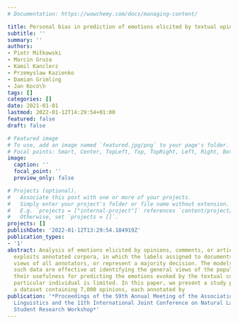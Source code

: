```yaml
---
# Documentation: https://wowchemy.com/docs/managing-content/

title: Personal bias in prediction of emotions elicited by textual opinions
subtitle: ''
summary: ''
authors:
- Piotr Miłkowski
- Marcin Gruza
- Kamil Kanclerz
- Przemyslaw Kazienko
- Damian Grimling
- Jan Koco\ŉ
tags: []
categories: []
date: 2021-01-01
lastmod: 2022-01-12T14:29:54+01:00
featured: false
draft: false

# Featured image
# To use, add an image named `featured.jpg/png` to your page's folder.
# Focal points: Smart, Center, TopLeft, Top, TopRight, Left, Right, BottomLeft, Bottom, BottomRight.
image:
  caption: ''
  focal_point: ''
  preview_only: false

# Projects (optional).
#   Associate this post with one or more of your projects.
#   Simply enter your project's folder or file name without extension.
#   E.g. `projects = ["internal-project"]` references `content/project/deep-learning/index.md`.
#   Otherwise, set `projects = []`.
projects: []
publishDate: '2022-01-12T13:29:54.184919Z'
publication_types:
- '1'
abstract: Analysis of emotions elicited by opinions, comments, or articles commonly
  exploits annotated corpora, in which the labels assigned to documents average the
  views of all annotators, or represent a majority decision. The models trained on
  such data are effective at identifying the general views of the population. However,
  their usefulness for predicting the emotions evoked by the textual content in a
  particular individual is limited. In this paper, we present a study performed on
  a dataset containing 7,000 opinions, each annotated by
publication: '*Proceedings of the 59th Annual Meeting of the Association for Computational
  Linguistics and the 11th International Joint Conference on Natural Language Processing:
  Student Research Workshop*'
---
```

